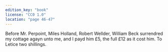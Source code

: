 ```yaml
---
edition_key: "book"
license: "CC0 1.0"
location: "page 46-47"
---
```

Before Mr. Perpoint, Miles Holland, Robert Wellder,
William Beck surrendred my cottage agayn unto me, and I payd
him £5, the full £12 as it cost him. To Letice two shillings.
